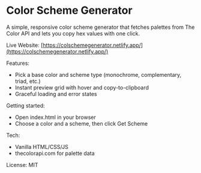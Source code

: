 # Color Scheme Generator

A simple, responsive color scheme generator that fetches palettes from The Color API and lets you copy hex values with one click.

Live Website: [https://colschemegenerator.netlify.app/](https://colschemegenerator.netlify.app/)

Features:
- Pick a base color and scheme type (monochrome, complementary, triad, etc.)
- Instant preview grid with hover and copy-to-clipboard
- Graceful loading and error states

Getting started:
- Open index.html in your browser
- Choose a color and a scheme, then click Get Scheme

Tech:
- Vanilla HTML/CSS/JS
- thecolorapi.com for palette data

License:
MIT
